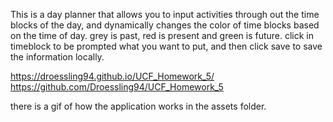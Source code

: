 This is a day planner that allows you to input activities through out the time blocks of the day, and dynamically changes the color of time blocks based on the time of day. grey is past, red is present and green is future. click in timeblock to be prompted what you want to put, and then click save to save the information locally.

https://droessling94.github.io/UCF_Homework_5/
https://github.com/Droessling94/UCF_Homework_5

there is a gif of how the application works in the assets folder.
